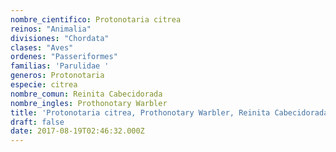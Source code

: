 ```yaml
---
nombre_cientifico: Protonotaria citrea
reinos: "Animalia"
divisiones: "Chordata"
clases: "Aves"
ordenes: "Passeriformes"
familias: 'Parulidae '
generos: Protonotaria
especie: citrea
nombre_comun: Reinita Cabecidorada
nombre_ingles: Prothonotary Warbler
title: 'Protonotaria citrea, Prothonotary Warbler, Reinita Cabecidorada'
draft: false
date: 2017-08-19T02:46:32.000Z
---
```


